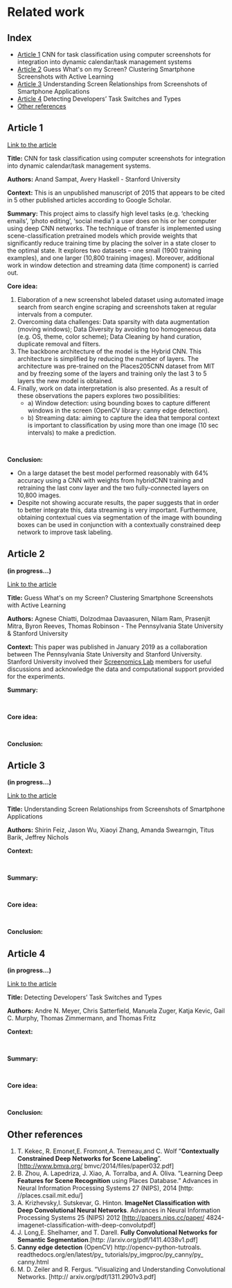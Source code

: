 # Related work

## Index

- [Article 1](#article-1) CNN for task classification using computer screenshots for integration into dynamic calendar/task management systems
- [Article 2](#article-2) Guess What's on my Screen? Clustering Smartphone Screenshots with Active Learning
- [Article 3](#article-3) Understanding Screen Relationships from Screenshots of Smartphone Applications
- [Article 4](#article-4) Detecting Developers’ Task Switches and Types
- [Other references](#Other-references)

## Article 1

[Link to the article](http://cs231n.stanford.edu/reports/2015/pdfs/anand_avery_final.pdf)

**Title:** CNN for task classification using computer screenshots for integration into dynamic calendar/task management systems.<br>

**Authors:** Anand Sampat, Avery Haskell - Stanford University<br>

**Context:** This is an unpublished manuscript of 2015 that appears to be cited in 5 other published articles according to Google Scholar.<br>

**Summary:** This project aims to classify high level tasks (e.g. ‘checking emails’, ‘photo editing’, ‘social media’) a user does on his or her computer using deep CNN networks. The technique of transfer is implemented using scene-classification pretrained models which provide weights that significantly reduce training time by placing the solver in a state closer to the optimal state. It explores two datasets – one small (1900 training examples), and one larger (10,800 training images). Moreover, additional work in window detection and streaming data (time component) is carried out.<br>

**Core idea:**
1. Elaboration of a new screenshot labeled dataset using automated image search from search engine scraping and screenshots taken at regular intervals from a computer.
2. Overcoming data challenges: Data sparsity with data augmentation (moving windows); Data Diversity by avoiding too homogeneous data (e.g. OS, theme, color scheme); Data Cleaning by hand curation, duplicate removal and filters.
3. The backbone architecture of the model is the Hybrid CNN. This architecture is simplified by reducing the number of layers. The architecture was pre-trained on the Places205CNN dataset from MIT and by freezing some of the layers and training only the last 3 to 5 layers the new model is obtained.
4. Finally, work on data interpretation is also presented. As a result of these observations the papers explores two possibilities:
    - a) Window detection: using bounding boxes to capture different windows in the screen (OpenCV library: canny edge detection).
    - b) Streaming data: aiming to capture the idea that temporal context is important to classification by using more than one image (10 sec intervals) to make a prediction.
<br>

**Conclusion:**
- On a large dataset the best model performed reasonably with 64% accuracy using a CNN with weights from hybridCNN training and retraining the last conv layer and the two fully-connected layers on 10,800 images. 
- Despite not showing accurate results, the paper suggests that in order to better integrate this, data streaming is very important. Furthermore, obtaining contextual cues via segmentation of the image with bounding boxes can be used in conjunction with a contextually constrained deep network to improve task labeling.



## Article 2 
**(in progress...)**

[Link to the article](https://arxiv.org/pdf/1805.07964.pdf)

**Title:** Guess What's on my Screen? Clustering Smartphone Screenshots with Active Learning

**Authors:** Agnese Chiatti, Dolzodmaa Davaasuren, Nilam Ram, Prasenjit Mitra, Byron Reeves, Thomas Robinson - The Pennsylvania State University & Stanford University

**Context:** This paper was published in January 2019 as a collaboration between The Pennsylvania State University and Stanford University. Stanford University involved their [Screenomics Lab](https://screenomics.stanford.edu/) members for useful discussions and acknowledge the data and computational support provided for the experiments.
<br>

**Summary:**

<br>

**Core idea:**

<br>

**Conclusion:**


## Article 3
**(in progress...)**

[Link to the article](https://dl.acm.org/doi/pdf/10.1145/3490099.3511109)

**Title:** Understanding Screen Relationships from Screenshots of Smartphone Applications

**Authors:**  Shirin Feiz, Jason Wu, Xiaoyi Zhang, Amanda Swearngin, Titus Barik, Jeffrey Nichols

**Context:**

<br>

**Summary:**

<br>

**Core idea:**

<br>

**Conclusion:**

## Article 4
**(in progress...)**

[Link to the article](https://ieeexplore.ieee.org/stamp/stamp.jsp?tp=&arnumber=9069309)

**Title:** Detecting Developers’ Task Switches and Types

**Authors:** Andre N. Meyer, Chris Satterfield, Manuela Zuger, Katja Kevic, Gail C. Murphy, Thomas Zimmermann, and Thomas Fritz

**Context:**

<br>

**Summary:**

<br>

**Core idea:**

<br>

**Conclusion:**

## Other references


1. T. Kekec, R. Emonet,E. Fromont,A. Tremeau,and C. Wolf ”**Contextually Constrained Deep Networks for Scene Labeling**”. [http://www.bmva.org/ bmvc/2014/files/paper032.pdf]
2. B. Zhou, A. Lapedriza, J. Xiao, A. Torralba, and A. Oliva. ”Learning Deep **Features for Scene Recognition** using Places Database.” Advances in Neural Information Processing Systems 27 (NIPS), 2014 [http: //places.csail.mit.edu/]
3. A. Krizhevsky,I. Sutskevar, G. Hinton. **ImageNet Classification with Deep Convolutional Neural Networks**. Advances in Neural Information Processing Systems 25 (NIPS) 2012 [http://papers.nips.cc/paper/ 4824-imagenet-classification-with-deep-convolutpdf]
4. J. Long,E. Shelhamer, and T. Darell. **Fully Convolutional Networks for Semantic Segmentation**.[http: //arxiv.org/pdf/1411.4038v1.pdf]
5. **Canny edge detection** (OpenCV) http://opencv-python-tutroals. readthedocs.org/en/latest/py_ tutorials/py_imgproc/py_canny/py_ canny.html
6. M. D. Zeiler and R. Fergus. ”Visualizing and Understanding Convolutional Networks. [http:// arxiv.org/pdf/1311.2901v3.pdf]
